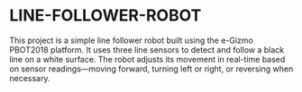 # LINE-FOLLOWER-ROBOT
This project is a simple line follower robot built using the e-Gizmo PBOT2018 platform. It uses three line sensors to detect and follow a black line on a white surface. The robot adjusts its movement in real-time based on sensor readings—moving forward, turning left or right, or reversing when necessary.
